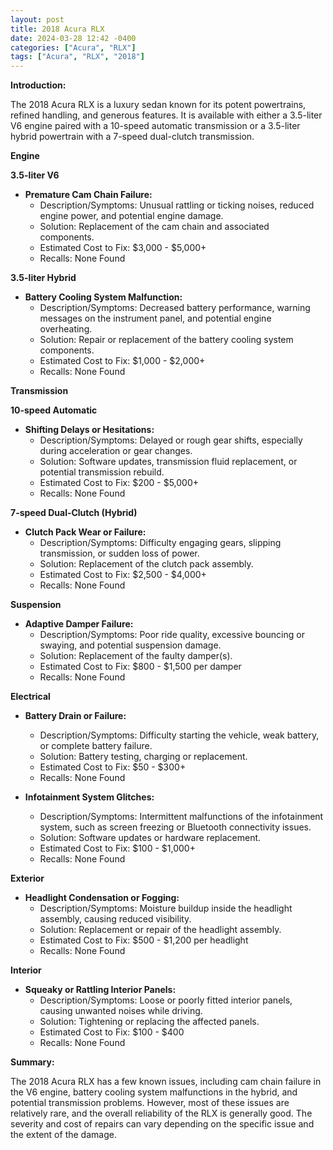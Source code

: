 ```yaml
---
layout: post
title: 2018 Acura RLX
date: 2024-03-28 12:42 -0400
categories: ["Acura", "RLX"]
tags: ["Acura", "RLX", "2018"]
---
```

**Introduction:**

The 2018 Acura RLX is a luxury sedan known for its potent powertrains, refined handling, and generous features. It is available with either a 3.5-liter V6 engine paired with a 10-speed automatic transmission or a 3.5-liter hybrid powertrain with a 7-speed dual-clutch transmission.

**Engine**

**3.5-liter V6**

* **Premature Cam Chain Failure:**
    * Description/Symptoms: Unusual rattling or ticking noises, reduced engine power, and potential engine damage.
    * Solution: Replacement of the cam chain and associated components.
    * Estimated Cost to Fix: $3,000 - $5,000+
    * Recalls: None Found

**3.5-liter Hybrid**

* **Battery Cooling System Malfunction:**
    * Description/Symptoms: Decreased battery performance, warning messages on the instrument panel, and potential engine overheating.
    * Solution: Repair or replacement of the battery cooling system components.
    * Estimated Cost to Fix: $1,000 - $2,000+
    * Recalls: None Found

**Transmission**

**10-speed Automatic**

* **Shifting Delays or Hesitations:**
    * Description/Symptoms: Delayed or rough gear shifts, especially during acceleration or gear changes.
    * Solution: Software updates, transmission fluid replacement, or potential transmission rebuild.
    * Estimated Cost to Fix: $200 - $5,000+
    * Recalls: None Found

**7-speed Dual-Clutch (Hybrid)**

* **Clutch Pack Wear or Failure:**
    * Description/Symptoms: Difficulty engaging gears, slipping transmission, or sudden loss of power.
    * Solution: Replacement of the clutch pack assembly.
    * Estimated Cost to Fix: $2,500 - $4,000+
    * Recalls: None Found

**Suspension**

* **Adaptive Damper Failure:**
    * Description/Symptoms: Poor ride quality, excessive bouncing or swaying, and potential suspension damage.
    * Solution: Replacement of the faulty damper(s).
    * Estimated Cost to Fix: $800 - $1,500 per damper
    * Recalls: None Found

**Electrical**

* **Battery Drain or Failure:**
    * Description/Symptoms: Difficulty starting the vehicle, weak battery, or complete battery failure.
    * Solution: Battery testing, charging or replacement.
    * Estimated Cost to Fix: $50 - $300+
    * Recalls: None Found

* **Infotainment System Glitches:**
    * Description/Symptoms: Intermittent malfunctions of the infotainment system, such as screen freezing or Bluetooth connectivity issues.
    * Solution: Software updates or hardware replacement.
    * Estimated Cost to Fix: $100 - $1,000+
    * Recalls: None Found

**Exterior**

* **Headlight Condensation or Fogging:**
    * Description/Symptoms: Moisture buildup inside the headlight assembly, causing reduced visibility.
    * Solution: Replacement or repair of the headlight assembly.
    * Estimated Cost to Fix: $500 - $1,200 per headlight
    * Recalls: None Found

**Interior**

* **Squeaky or Rattling Interior Panels:**
    * Description/Symptoms: Loose or poorly fitted interior panels, causing unwanted noises while driving.
    * Solution: Tightening or replacing the affected panels.
    * Estimated Cost to Fix: $100 - $400
    * Recalls: None Found

**Summary:**

The 2018 Acura RLX has a few known issues, including cam chain failure in the V6 engine, battery cooling system malfunctions in the hybrid, and potential transmission problems. However, most of these issues are relatively rare, and the overall reliability of the RLX is generally good. The severity and cost of repairs can vary depending on the specific issue and the extent of the damage.
